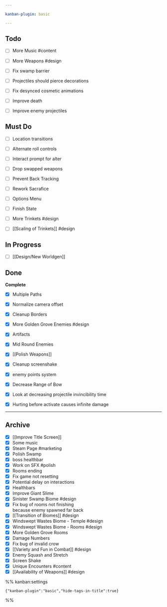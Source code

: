 ```yaml
---

kanban-plugin: basic

---
```


## Todo

- [ ] More Music #content
- [ ] More Weapons #design
- [ ] Fix swamp barrier
- [ ] Projectiles should pierce decorations
- [ ] Fix desynced cosmetic animations
- [ ] Improve death
- [ ] Improve enemy projectiles


## Must Do

- [ ] Location transitions
- [ ] Alternate roll controls
- [ ] Interact prompt for alter
- [ ] Drop swapped weapons
- [ ] Prevent Back Tracking
- [ ] Rework Sacrafice
- [ ] Options Menu
- [ ] Finish State
- [ ] More Trinkets #design
- [ ] [[Scaling of Trinkets]] #design


## In Progress

- [ ] [[Design/New Worldgen]]


## Done

**Complete**
- [x] Multiple Paths
- [x] Normalize camera offset
- [x] Cleanup Borders
- [x] More Golden Grove Enemies #design
- [x] Artifacts
- [x] Mid Round Enemies
- [x] [[Polish Weapons]]
- [x] Cleanup screenshake
- [x] enemy points system
- [x] Decrease Range of Bow
- [x] Look at decreasing projectile invincibility time
- [x] Hurting before activate causes infinite damage


***

## Archive

- [x] [[Improve Title Screen]]
- [x] Some music
- [x] Steam Page #marketing
- [x] Polish Swamp
- [x] boss healthbar
- [x] Work on SFX #polish
- [x] Rooms ending
- [x] Fix game not resetting
- [x] Potential delay on interactions
- [x] Healthbars
- [x] Improve Giant Slime
- [x] Sinister Swamp Biome #design
- [x] Fix bug of rooms not finishing<br>because enemy spawned far back
- [x] [[Transition of Biomes]] #design
- [x] Windswept Wastes Biome - Temple #design
- [x] Windswept Wastes Biome - Rooms #design
- [x] More Golden Grove Rooms
- [x] Damage Numbers
- [x] Fix bug of invalid crow
- [x] [[Variety and Fun in Combat]] #design
- [x] Enemy Squash and Stretch
- [x] Screen Shake
- [x] Unique Encounters #content
- [x] [[Availability of Weapons]] #design

%% kanban:settings
```
{"kanban-plugin":"basic","hide-tags-in-title":true}
```
%%